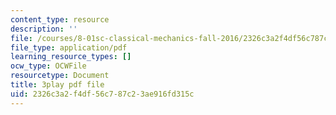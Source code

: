 ```yaml
---
content_type: resource
description: ''
file: /courses/8-01sc-classical-mechanics-fall-2016/2326c3a2f4df56c787c23ae916fd315c_oILq3xz_XtU.pdf
file_type: application/pdf
learning_resource_types: []
ocw_type: OCWFile
resourcetype: Document
title: 3play pdf file
uid: 2326c3a2-f4df-56c7-87c2-3ae916fd315c
---
```

